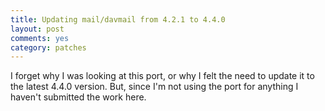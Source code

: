 ```yaml
---
title: Updating mail/davmail from 4.2.1 to 4.4.0
layout: post
comments: yes
category: patches
---
```


I forget why I was looking at this port, or why I felt the need to update
it to the latest 4.4.0 version.  But, since I'm not using the port for anything
I haven't submitted the work here.
